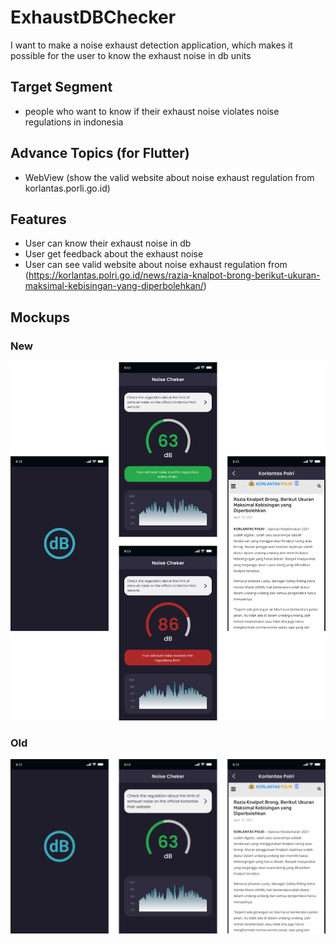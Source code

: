 # ExhaustDBChecker

I want to make a noise exhaust detection application, which makes it possible for the user to know the exhaust noise in db units

## Target Segment

- people who want to know if their exhaust noise violates noise regulations in indonesia

## Advance Topics (for Flutter)

- WebView (show the valid website about noise exhaust regulation from korlantas.porli.go.id)

## Features

- User can know their exhaust noise in db
- User get feedback about the exhaust noise 
- User can see valid website about noise exhaust regulation from (https://korlantas.polri.go.id/news/razia-knalpot-brong-berikut-ukuran-maksimal-kebisingan-yang-diperbolehkan/)

## Mockups

### New
![Mockup](./export.png)

### Old
![Mockup](./mockup.png)
